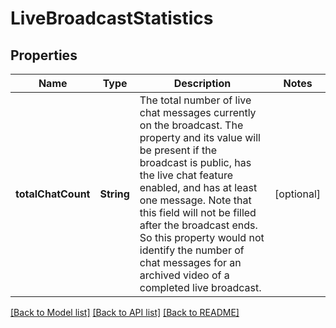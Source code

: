 # LiveBroadcastStatistics

## Properties
Name | Type | Description | Notes
------------ | ------------- | ------------- | -------------
**totalChatCount** | **String** | The total number of live chat messages currently on the broadcast. The property and its value will be present if the broadcast is public, has the live chat feature enabled, and has at least one message. Note that this field will not be filled after the broadcast ends. So this property would not identify the number of chat messages for an archived video of a completed live broadcast. | [optional] 

[[Back to Model list]](../README.md#documentation-for-models) [[Back to API list]](../README.md#documentation-for-api-endpoints) [[Back to README]](../README.md)


